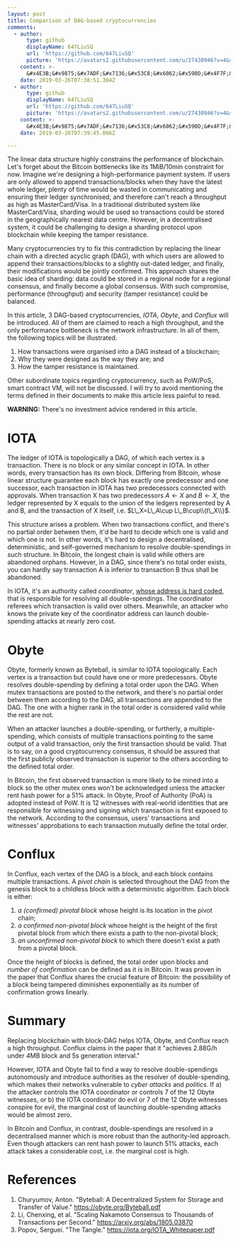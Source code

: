 ```yaml
---
layout: post
title: Comparison of DAG-based cryptocurrencies
comments:
  - author:
      type: github
      displayName: 647LiuSQ
      url: 'https://github.com/647LiuSQ'
      picture: 'https://avatars2.githubusercontent.com/u/27430946?v=4&s=73'
    content: >-
      &#x4E3B;&#x9875;&#x7ADF;&#x7136;&#x53C8;&#x6062;&#x590D;&#x4F7F;&#x7528;&#x4E86;&#xFF0C;&#x8D5E;&#xFF01;
    date: 2019-03-26T07:38:51.304Z
  - author:
      type: github
      displayName: 647LiuSQ
      url: 'https://github.com/647LiuSQ'
      picture: 'https://avatars2.githubusercontent.com/u/27430946?v=4&s=73'
    content: >-
      &#x4E3B;&#x9875;&#x7ADF;&#x7136;&#x53C8;&#x6062;&#x590D;&#x4F7F;&#x7528;&#x4E86;&#xFF0C;&#x8D5E;&#xFF01;
    date: 2019-03-26T07:39:45.066Z

---
```


The linear data structure highly constrains the performance of blockchain. Let's forget about the Bitcoin bottlenecks like its 1MiB/10min constraint for now. Imagine we're designing a high-performance payment system. If users are only allowed to append transactions/blocks when they have the latest whole ledger, plenty of time would be wasted in communicating and ensuring their ledger synchronised, and therefore can't reach a throughput as high as MasterCard/Visa. In a traditional distributed system like MasterCard/Visa, sharding would be used so transactions could be stored in the geographically nearest data centre. However, in a decentralised system, it could be challenging to design a sharding protocol upon blockchain while keeping the tamper resistance.

Many cryptocurrencies try to fix this contradiction by replacing the linear chain with a directed acyclic graph (DAG), with which users are allowed to append their transactions/blocks to a slightly out-dated ledger, and finally, their modifications would be jointly confirmed. This approach shares the basic idea of sharding: data could be stored in a regional node for a regional consensus, and finally become a global consensus. With such compromise, performance (throughput) and security (tamper resistance) could be balanced.

In this article, 3 DAG-based cryptocurrencies, _IOTA_, _Obyte_, and _Conflux_ will be introduced. All of them are claimed to reach a high throughput, and the only performance bottleneck is the network infrastructure. In all of them, the following topics will be illustrated.

1. How transactions were organised into a DAG instead of a blockchain;
1. Why they were designed as the way they are; and
1. How the tamper resistance is maintained.

Other subordinate topics regarding cryptocurrency, such as PoW/PoS, smart contract VM, will not be discussed. I will try to avoid mentioning the terms defined in their documents to make this article less painful to read.

**WARNING:** There's no investment advice rendered in this article.

# IOTA

The ledger of IOTA is topologically a DAG, of which each vertex is a transaction. There is no block or any similar concept in IOTA. In other words, every transaction has its own block. Differing from Bitcoin, whose linear structure guarantee each block has exactly one predecessor and one successor, each transaction in IOTA has two predecessors connected with approvals. When transaction X has two predecessors $A\gets X$ and $B\gets X$, the ledger represented by X equals to the union of the ledgers represented by A and B, and the transaction of X itself, i.e. $L\_X=L\_A\cup L\_B\cup\\{t\_X\\}$.

This structure arises a problem. When two transactions conflict, and there's no partial order between them, it'd be hard to decide which one is valid and which one is not. In other words, it's hard to design a decentralised, deterministic, and self-governed mechanism to resolve double-spendings in such structure. In Bitcoin, the longest chain is valid while others are abandoned orphans. However, in a DAG, since there's no total order exists, you can hardly say transaction A is inferior to transaction B thus shall be abandoned.

In IOTA, it's an authority called _coordinator_, [whose address is hard coded](https://github.com/iotaledger/iri/blob/bf402225942f790e056e04cd893141f802f7b90c/src/main/java/com/iota/iri/conf/BaseIotaConfig.java#L825), that is responsible for resolving all double-spendings. The coordinator referees which transaction is valid over others. Meanwhile, an attacker who knows the private key of the coordinator address can launch double-spending attacks at nearly zero cost.

# Obyte

Obyte, formerly known as Byteball, is similar to IOTA topologically. Each vertex is a transaction but could have one or more predecessors. Obyte resolves double-spending by defining a total order upon the DAG. When mutex transactions are posted to the network, and there's no partial order between them according to the DAG, all transactions are appended to the DAG. The one with a higher rank in the total order is considered valid while the rest are not.

When an attacker launches a double-spending, or furtherly, a multiple-spending, which consists of multiple transactions pointing to the same output of a valid transaction, only the first transaction should be valid. That is to say, on a good cryptocurrency consensus, it should be assured that the first publicly observed transaction is superior to the others according to the defined total order.

In Bitcoin, the first observed transaction is more likely to be mined into a block so the other mutex ones won't be acknowledged unless the attacker rent hash power for a 51% attack. In Obyte, Proof of Authority (PoA) is adopted instead of PoW. It is 12 witnesses with real-world identities that are responsible for witnessing and signing which transaction is first exposed to the network. According to the consensus, users' transactions and witnesses' approbations to each transaction mutually define the total order.

# Conflux

In Conflux, each vertex of the DAG is a block, and each block contains multiple transactions. A _pivot chain_ is selected throughout the DAG from the genesis block to a childless block with a deterministic algorithm. Each block is either:

1. _a (confirmed) pivotal block_ whose height is its location in the pivot chain;
1. _a confirmed non-pivotal block_ whose height is the height of the first pivotal block from which there exists a path to the non-pivotal block;
1. _an unconfirmed non-pivotal block_ to which there doesn't exist a path from a pivotal block.

Once the height of blocks is defined, the total order upon blocks and _number of confirmation_ can be defined as it is in Bitcoin. It was proven in the paper that Conflux shares the crucial feature of Bitcoin: the possibility of a block being tampered diminishes exponentially as its number of confirmation grows linearly.

# Summary

Replacing blockchain with block-DAG helps IOTA, Obyte, and Conflux reach a high throughput. Conflux claims in the paper that it "achieves 2.88G/h under 4MB block and 5s generation interval."

However, IOTA and Obyte fail to find a way to resolve double-spendings autonomously and introduce authorities as the resolver of double-spending, which makes their networks vulnerable to _cyber attacks_ and _politics_. If a) the attacker controls the IOTA coordinator or controls 7 of the 12 Obyte witnesses, or b) the IOTA coordinator do evil or 7 of the 12 Obyte witnesses conspire for evil, the marginal cost of launching double-spending attacks would be almost zero.

In Bitcoin and Conflux, in contrast, double-spendings are resolved in a decentralised manner which is more robust than the authority-led approach. Even though attackers can rent hash power to launch 51% attacks, each attack takes a considerable cost, i.e. the marginal cost is high.

# References

1. Churyumov, Anton. "Byteball: A Decentralized System for Storage and Transfer of Value." <https://obyte.org/Byteball.pdf>
1. Li, Chenxing, et al. "Scaling Nakamoto Consensus to Thousands of Transactions per Second." <https://arxiv.org/abs/1805.03870>
1. Popov, Serguei. "The Tangle." <https://iota.org/IOTA_Whitepaper.pdf>
